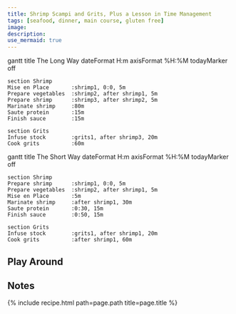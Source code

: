 ```yaml
---
title: Shrimp Scampi and Grits, Plus a Lesson in Time Management
tags: [seafood, dinner, main course, gluten free]
image:
description:
use_mermaid: true
---
```


<div class="mermaid">
gantt
    title The Long Way
    dateFormat  H:m
    axisFormat %H:%M
    todayMarker off

    section Shrimp
    Mise en Place       :shrimp1, 0:0, 5m
    Prepare vegetables  :shrimp2, after shrimp1, 5m
    Prepare shrimp      :shrimp3, after shrimp2, 5m       
    Marinate shrimp     :80m
    Saute protein       :15m
    Finish sauce        :15m

    section Grits
    Infuse stock        :grits1, after shrimp3, 20m
    Cook grits          :60m
</div>

<div class="mermaid">
gantt
    title The Short Way
    dateFormat  H:m
    axisFormat %H:%M
    todayMarker off

    section Shrimp
    Prepare shrimp      :shrimp1, 0:0, 5m      
    Prepare vegetables  :shrimp2, after shrimp1, 5m
    Mise en Place       :5m
    Marinate shrimp     :after shrimp1, 30m
    Saute protein       :0:30, 15m
    Finish sauce        :0:50, 15m

    section Grits
    Infuse stock        :grits1, after shrimp1, 20m
    Cook grits          :after shrimp1, 60m
</div>

## Play Around

## Notes

{% include recipe.html path=page.path title=page.title %}
